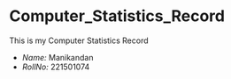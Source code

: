 # Computer_Statistics_Record
This is my Computer Statistics Record
- *Name:* Manikandan
- *RollNo:* 221501074
